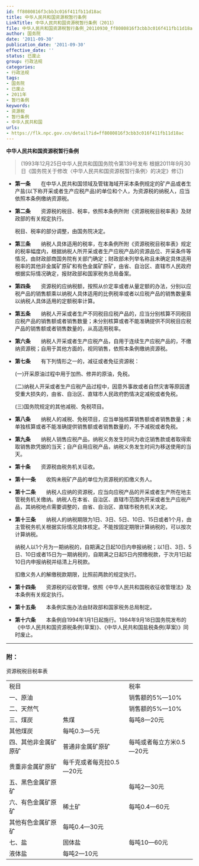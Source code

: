 ```yaml
---
id: ff8080816f3cbb3c016f411fb11d18ac
title: 中华人民共和国资源税暂行条例
LinkTitle: 中华人民共和国资源税暂行条例（2011）
file: 中华人民共和国资源税暂行条例_20110930_ff8080816f3cbb3c016f411fb11d18ac.docx
author: 国务院
date: '2011-09-30'
publication_date: '2011-09-30'
effective_date: ''
status: 已废止
group: 行政法规
categories:
- 行政法规
tags:
- 国务院
- 已废止
- 2011年
- 暂行条例
keywords:
- 资源税
- 暂行条例
- 中华人民共和国
urls:
- https://flk.npc.gov.cn/detail?id=ff8080816f3cbb3c016f411fb11d18ac
---
```


**中华人民共和国资源税暂行条例**

> (1993年12月25日中华人民共和国国务院令第139号发布 根据2011年9月30日《国务院关于修改〈中华人民共和国资源税暂行条例〉的决定》修订)

- **第一条**　　在中华人民共和国领域及管辖海域开采本条例规定的矿产品或者生产盐(以下称开采或者生产应税产品)的单位和个人，为资源税的纳税人，应当依照本条例缴纳资源税。

- **第二条**　　资源税的税目、税率，依照本条例所附《资源税税目税率表》及财政部的有关规定执行。

  税目、税率的部分调整，由国务院决定。

- **第三条**　　纳税人具体适用的税率，在本条例所附《资源税税目税率表》规定的税率幅度内，根据纳税人所开采或者生产应税产品的资源品位、开采条件等情况，由财政部商国务院有关部门确定；财政部未列举名称且未确定具体适用税率的其他非金属矿原矿和有色金属矿原矿，由省、自治区、直辖市人民政府根据实际情况确定，报财政部和国家税务总局备案。

- **第四条**　　资源税的应纳税额，按照从价定率或者从量定额的办法，分别以应税产品的销售额乘以纳税人具体适用的比例税率或者以应税产品的销售数量乘以纳税人具体适用的定额税率计算。

- **第五条**　　纳税人开采或者生产不同税目应税产品的，应当分别核算不同税目应税产品的销售额或者销售数量；未分别核算或者不能准确提供不同税目应税产品的销售额或者销售数量的，从高适用税率。

- **第六条**　　纳税人开采或者生产应税产品，自用于连续生产应税产品的，不缴纳资源税；自用于其他方面的，视同销售，依照本条例缴纳资源税。

- **第七条**　　有下列情形之一的，减征或者免征资源税：

  (一)开采原油过程中用于加热、修井的原油，免税。

  (二)纳税人开采或者生产应税产品过程中，因意外事故或者自然灾害等原因遭受重大损失的，由省、自治区、直辖市人民政府酌情决定减税或者免税。

  (三)国务院规定的其他减税、免税项目。

- **第八条**　　纳税人的减税、免税项目，应当单独核算销售额或者销售数量；未单独核算或者不能准确提供销售额或者销售数量的，不予减税或者免税。

- **第九条**　　纳税人销售应税产品，纳税义务发生时间为收讫销售款或者取得索取销售款凭据的当天；自产自用应税产品，纳税义务发生时间为移送使用的当天。

- **第十条**　　资源税由税务机关征收。

- **第十一条**　　收购未税矿产品的单位为资源税的扣缴义务人。

- **第十二条**　　纳税人应纳的资源税，应当向应税产品的开采或者生产所在地主管税务机关缴纳。纳税人在本省、自治区、直辖市范围内开采或者生产应税产品，其纳税地点需要调整的，由省、自治区、直辖市税务机关决定。

- **第十三条**　　纳税人的纳税期限为1日、3日、5日、10日、15日或者1个月，由主管税务机关根据实际情况具体核定。不能按固定期限计算纳税的，可以按次计算纳税。

  纳税人以1个月为一期纳税的，自期满之日起10日内申报纳税；以1日、3日、5日、10日或者15日为一期纳税的，自期满之日起5日内预缴税款，于次月1日起10日内申报纳税并结清上月税款。

  扣缴义务人的解缴税款期限，比照前两款的规定执行。

- **第十四条**　　资源税的征收管理，依照《中华人民共和国税收征收管理法》及本条例有关规定执行。

- **第十五条**　　本条例实施办法由财政部和国家税务总局制定。

- **第十六条**　　本条例自1994年1月1日起施行。1984年9月18日国务院发布的《中华人民共和国资源税条例(草案)》、《中华人民共和国盐税条例(草案)》同时废止。

---

### 附：

  资源税税目税率表

|  |  |  |
| --- | --- | --- |
| 税目 | | 税率 |
| 一、原油 | | 销售额的5%—10% |
| 二、天然气 | | 销售额的5%—10% |
| 三、煤炭 | 焦煤 | 每吨8—20元 |
| 其他煤炭 | 每吨0.3—5元 |
| 四、其他非金属矿原矿 | 普通非金属矿原矿 | 每吨或者每立方米0.5—20元 |
| 贵重非金属矿原矿 | 每千克或者每克拉0.5—20元 |
| 五、黑色金属矿原矿 | | 每吨2—30元 |
| 六、有色金属矿原矿 | 稀土矿 | 每吨0.4—60元 |
| 其他有色金属矿原矿 | 每吨0.4—30元 |
| 七、盐 | 固体盐 | 每吨10—60元 |
| 液体盐 | 每吨2—10元 |
